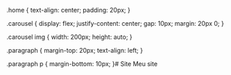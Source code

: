 .home {
  text-align: center;
  padding: 20px;
}

.carousel {
  display: flex;
  justify-content: center;
  gap: 10px;
  margin: 20px 0;
}

.carousel img {
  width: 200px;
  height: auto;
}

.paragraph {
  margin-top: 20px;
  text-align: left;
}

.paragraph p {
  margin-bottom: 10px;
}# Site
Meu site
